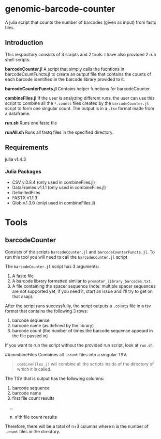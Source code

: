 # genomic-barcode-counter
A julia script that counts the number of barcodes (given as input) from fastq files. 


## Introduction
This respository consists of 3 scripts and 2 tools. I have also provided 2 run shell scripts. 

**barcodeCounter.jl**
A script that simply calls the fucntions in barcodeCountFuncts.jl to create an output file that contains the counts of each barcode identified in the barcode library provided to it. 

**barcodeCounterFuncts.jl** 
Contains helper functions for barcodeCounter. 

**combineFiles.jl**
If the user is analyzing different runs, the user can use this script to combine all the `*.counts` files created by the `barcodeCounter.jl` script to form one singular count. The output is in a `.tsv` format made from a dataframe. 

**run.sh**
Runs one fastq file

**runAll.sh**
Runs all fastq files in the specified directory.

## Requirements
julia v1.4.3

### Julia Packages
- CSV v.0.8.4 (only used in combineFiles.jl)
- DataFrames v1.1.1 (only used in combineFiles.jl)
- DelimitedFiles
- FASTX v1.1.3
- Glob v.1.3.0  (onlyi used in combineFiles.jl)

# Tools

## barcodeCounter
Consists of the scripts `barcodeCounter.jl` and `barcodeCounterFuncts.jl`.
To run this tool you will need to call the `barcodeCounter.jl` script.

The `barcodeCounter.jl` script has 3 arguments: 
1. A fastq file
2. A barcode library formatted similar to `promotor_library_barcodes.txt`. 
3. A file containing the spacer sequence (note: multiple spacer sequences are not supported yet, if you need it, start an issue and I'll try to get on that asap).  

After the script runs successfully, the script outputs a `.counts` file in a tsv format that contains the following 3 rows: 
1. barcode sequence
2. barcode name (as defined by the library)
3. barcode count (the number of times the barcode sequence appeard in the file passed in)

If you want to run the script without the provided run script, look at `run.sh`. 

##combineFiles
Combines all `.count` files into a singular TSV. 
> `combineFiles.jl` will combine all the scripts inside of the directory of which it is called. 

The TSV that is output has the following columns: 
1. barcode sequence
2. barcode name
3. first file count results

&nbsp;&nbsp;&nbsp;&nbsp;...

&nbsp;&nbsp;&nbsp;&nbsp;n. n'th file count results

Therefore, there will be a total of n+3 columns where n is the number of `.count` files in the directory. 
